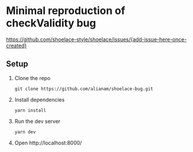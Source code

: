 # Minimal reproduction of checkValidity bug

https://github.com/shoelace-style/shoelace/issues/{add-issue-here-once-created}

## Setup

1. Clone the repo
    ```
    git clone https://github.com/alianam/shoelace-bug.git
    ```
2. Install dependencies
    ```
    yarn install
    ```
3. Run the dev server
    ```
    yarn dev
    ```
4. Open http://localhost:8000/
